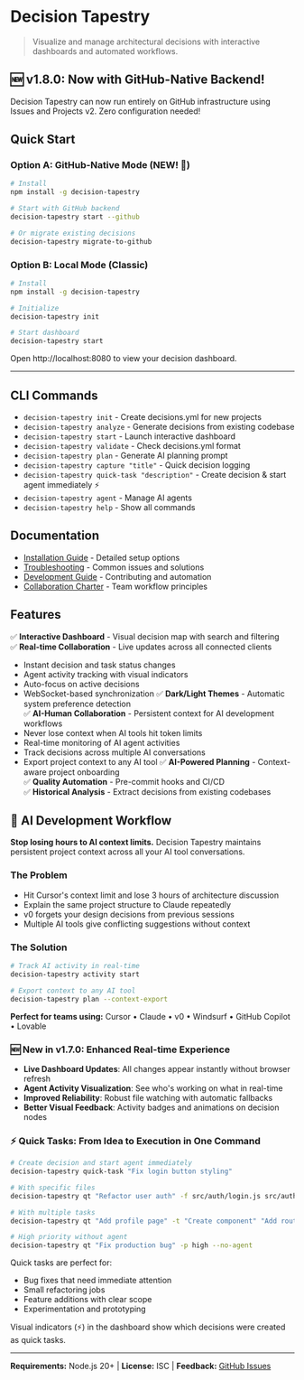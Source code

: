 # Decision Tapestry

> Visualize and manage architectural decisions with interactive dashboards and automated workflows.

## 🆕 v1.8.0: Now with GitHub-Native Backend!

Decision Tapestry can now run entirely on GitHub infrastructure using Issues and Projects v2. Zero configuration needed!

## Quick Start

### Option A: GitHub-Native Mode (NEW! 🚀)

```bash
# Install
npm install -g decision-tapestry

# Start with GitHub backend
decision-tapestry start --github

# Or migrate existing decisions
decision-tapestry migrate-to-github
```

### Option B: Local Mode (Classic)

```bash
# Install
npm install -g decision-tapestry

# Initialize
decision-tapestry init

# Start dashboard
decision-tapestry start
```

Open http://localhost:8080 to view your decision dashboard.

---

## CLI Commands

- `decision-tapestry init` - Create decisions.yml for new projects
- `decision-tapestry analyze` - Generate decisions from existing codebase
- `decision-tapestry start` - Launch interactive dashboard
- `decision-tapestry validate` - Check decisions.yml format
- `decision-tapestry plan` - Generate AI planning prompt
- `decision-tapestry capture "title"` - Quick decision logging
- `decision-tapestry quick-task "description"` - Create decision & start agent immediately ⚡
- `decision-tapestry agent` - Manage AI agents
- `decision-tapestry help` - Show all commands

## Documentation

- [Installation Guide](docs/installation.md) - Detailed setup options
- [Troubleshooting](docs/troubleshooting.md) - Common issues and solutions
- [Development Guide](docs/development.md) - Contributing and automation
- [Collaboration Charter](docs/collaboration-charter.md) - Team workflow principles

## Features

✅ **Interactive Dashboard** - Visual decision map with search and filtering  
✅ **Real-time Collaboration** - Live updates across all connected clients

- Instant decision and task status changes
- Agent activity tracking with visual indicators
- Auto-focus on active decisions
- WebSocket-based synchronization
  ✅ **Dark/Light Themes** - Automatic system preference detection  
  ✅ **AI-Human Collaboration** - Persistent context for AI development workflows
- Never lose context when AI tools hit token limits
- Real-time monitoring of AI agent activities
- Track decisions across multiple AI conversations
- Export project context to any AI tool
  ✅ **AI-Powered Planning** - Context-aware project onboarding  
  ✅ **Quality Automation** - Pre-commit hooks and CI/CD  
  ✅ **Historical Analysis** - Extract decisions from existing codebases

## 🤖 AI Development Workflow

**Stop losing hours to AI context limits.** Decision Tapestry maintains persistent project context across all your AI tool conversations.

### The Problem

- Hit Cursor's context limit and lose 3 hours of architecture discussion
- Explain the same project structure to Claude repeatedly
- v0 forgets your design decisions from previous sessions
- Multiple AI tools give conflicting suggestions without context

### The Solution

```bash
# Track AI activity in real-time
decision-tapestry activity start

# Export context to any AI tool
decision-tapestry plan --context-export
```

**Perfect for teams using:** Cursor • Claude • v0 • Windsurf • GitHub Copilot • Lovable

### 🆕 New in v1.7.0: Enhanced Real-time Experience

- **Live Dashboard Updates**: All changes appear instantly without browser refresh
- **Agent Activity Visualization**: See who's working on what in real-time
- **Improved Reliability**: Robust file watching with automatic fallbacks
- **Better Visual Feedback**: Activity badges and animations on decision nodes

### ⚡ Quick Tasks: From Idea to Execution in One Command

```bash
# Create decision and start agent immediately
decision-tapestry quick-task "Fix login button styling"

# With specific files
decision-tapestry qt "Refactor user auth" -f src/auth/login.js src/auth/validate.js

# With multiple tasks
decision-tapestry qt "Add profile page" -t "Create component" "Add route" "Add tests"

# High priority without agent
decision-tapestry qt "Fix production bug" -p high --no-agent
```

Quick tasks are perfect for:

- Bug fixes that need immediate attention
- Small refactoring jobs
- Feature additions with clear scope
- Experimentation and prototyping

Visual indicators (⚡) in the dashboard show which decisions were created as quick tasks.

---

**Requirements:** Node.js 20+ | **License:** ISC | **Feedback:** [GitHub Issues](https://github.com/govbarnesy/decision-tapestry/issues)
